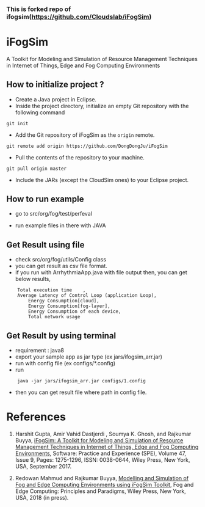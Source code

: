 ### This is forked repo of ifogsim(https://github.com/Cloudslab/iFogSim)

# iFogSim
A Toolkit for Modeling and Simulation of Resource Management Techniques in Internet of Things, Edge and Fog Computing Environments

## How to initialize project ?

* Create a Java project in Eclipse. 
* Inside the project directory, initialize an empty Git repository with the following command
```
git init
```
* Add the Git repository of iFogSim as the `origin` remote.
```
git remote add origin https://github.com/DongDongJu/iFogSim
```
* Pull the contents of the repository to your machine.
```
git pull origin master
```
* Include the JARs (except the CloudSim ones) to your Eclipse project.  

## How to run example 

* go to src/org/fog/test/perfeval

* run example files in there with JAVA

## Get Result using file

*   check src/org/fog/utils/Config class
*	you can get result as csv file format. 
*   if you run with ArrhythmiaApp.java with file output then, you can get below results,
```
	Total execution time	,
    Average Latency of Control Loop (application Loop),
    	Energy Consumption[cloud],
    	Energy Consumption[fog-layer],
    	Energy Consumption of each device,	
    	Total network usage
```

## Get Result by using terminal
*	requirement : java8
*   export your sample app as jar type (ex jars/ifogsim_arr.jar)
*	run with config file (ex configs/*.config)
* 	run
```
	java -jar jars/ifogsim_arr.jar configs/1.config
```
*	then you can get result file where path in config file.


# References
1. Harshit Gupta, Amir Vahid Dastjerdi , Soumya K. Ghosh, and Rajkumar Buyya, <A href="http://www.buyya.com/papers/iFogSim.pdf">iFogSim: A Toolkit for Modeling and Simulation of Resource Management Techniques in Internet of Things, Edge and Fog Computing Environments</A>, Software: Practice and Experience (SPE), Volume 47, Issue 9, Pages: 1275-1296, ISSN: 0038-0644, Wiley Press, New York, USA, September 2017.

2. Redowan Mahmud and Rajkumar Buyya, <A href="http://www.buyya.com/papers/iFogSim-Tut.pdf">Modelling and Simulation of Fog and Edge Computing Environments using iFogSim Toolkit</A>, Fog and Edge Computing: Principles and Paradigms, Wiley Press, New York, USA, 2018 (in press).

